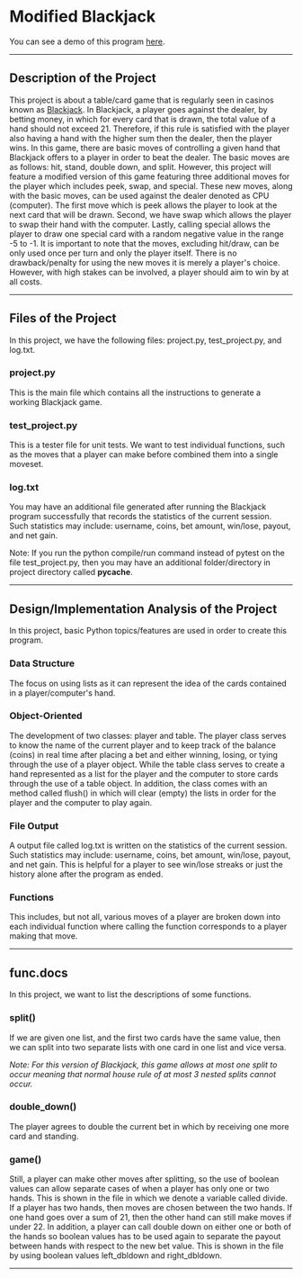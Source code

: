 # Modified Blackjack

You can see a demo of this program [here](https://youtu.be/Y_E3LRr4nGs?si=dayE0Z54b4fA-fs0).

***

## Description of the Project

This project is about a table/card game that is regularly seen in casinos known as [Blackjack](https://en.wikipedia.org/wiki/Blackjack). In Blackjack, a player goes against the dealer, by betting money, in which for every card that is drawn, the total value of a hand should not exceed 21. Therefore, if this rule is satisfied with the player also having a hand with the higher sum then the dealer, then the player wins. In this game, there are basic moves of controlling a given hand that Blackjack offers to a player in order to beat the dealer. The basic moves are as follows: hit, stand, double down, and split. However, this project will feature a modified version of this game featuring three additional moves for the player which includes peek, swap, and special. These new moves, along with the basic moves, can be used against the dealer denoted as CPU (computer). The first move which is peek allows the player to look at the next card that will be drawn. Second, we have swap which allows the player to swap their hand with the computer. Lastly, calling special allows the player to draw one special card with a random negative value in the range -5 to -1. It is important to note that the moves, excluding hit/draw, can be only used once per turn and only the player itself. There is no drawback/penalty for using the new moves it is merely a player's choice. However, with high stakes can be involved, a player should aim to win by at all costs.

***

## Files of the Project

In this project, we have the following files: project.py, test_project.py, and log.txt.


### project.py

This is the main file which contains all the instructions to generate a working Blackjack game.


### test_project.py

This is a tester file for unit tests. We want to test individual functions, such as the moves that a player can make before combined them into a single moveset.


### log.txt

You may have an additional file generated after running the Blackjack program successfully that records the statistics of the current session. Such statistics may include: username, coins, bet amount, win/lose, payout, and net gain.


Note: If you run the python compile/run command instead of pytest on the file test_project.py, then you may have an additional folder/directory in project directory called __pycache__.

***

## Design/Implementation Analysis of the Project

In this project, basic Python topics/features are used in order to create this program.


### Data Structure

The focus on using lists as it can represent the idea of the cards contained in a player/computer's hand.


### Object-Oriented

The development of two classes: player and table. The player class serves to know the name of the current player and to keep track of the balance (coins) in real time after placing a bet and either winning, losing, or tying through the use of a player object. While the table class serves to create a hand represented as a list for the player and the computer to store cards through the use of a table object. In addition, the class comes with an method called flush() in which will clear (empty) the lists in order for the player and the computer to play again.


### File Output

A output file called log.txt is written on the statistics of the current session. Such statistics may include: username, coins, bet amount, win/lose, payout, and net gain.
This is helpful for a player to see win/lose streaks or just the history alone after the program as ended.


### Functions

This includes, but not all, various moves of a player are broken down into each individual function where calling the function corresponds to a player making that move.

***

## func.docs

In this project, we want to list the descriptions of some functions.


### split()

If we are given one list, and the first two cards have the same value, then we can split into two separate lists with one card in one list and vice versa.

*Note: For this version of Blackjack, this game allows at most one split to occur meaning that normal house rule of at most 3 nested splits cannot occur.*


### double_down()

The player agrees to double the current bet in which by receiving one more card and standing.


### game()

Still, a player can make other moves after splitting, so the use of boolean values can allow separate cases of when a player has only one or two hands. This is shown in the file in which we denote a variable called divide. If a player has two hands, then moves are chosen between the two hands. If one hand goes over a sum of 21, then the other hand can still make moves if under 22. In addition, a player can call double down on either one or both of the hands so boolean values has to be used again to separate the payout between hands with respect to the new bet value. This is shown in the file by using boolean values left_dbldown and right_dbldown.

***
